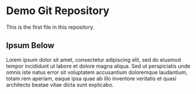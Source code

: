 # Demo Git Repository

This is the first file in this repository.

## Ipsum Below

Lorem ipsum dolor sit amet, consectetur adipiscing elit, sed do eiusmod tempor incididunt ut labore et dolore magna aliqua.
Sed ut perspiciatis unde omnis iste natus error sit voluptatem accusantium doloremque laudantium, totam rem aperiam, eaque 
ipsa quae ab illo inventore veritatis et quasi architecto beatae vitae dicta sunt explicabo.